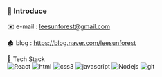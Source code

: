 ### 💬 Introduce
✉️ e-mail : leesunforest@gmail.com

🏠 blog : https://blog.naver.com/leesunforest

📘 Tech Stack <br>
<img alt="React" src="https://img.shields.io/badge/React-61DAFB?style=flat&logo=React&logoColor=white"/> 
<img alt="html" src="https://img.shields.io/badge/html5-E34F26?style=flat&logo=html5&logoColor=white"/> 
<img alt="css3" src="https://img.shields.io/badge/css3-1572B6?style=flat&logo=css3&logoColor=white"/> 
<img alt="javascript" src="https://img.shields.io/badge/javascript-F7DF1E?style=flat&logo=javascript&logoColor=white"/> 
<img alt="Nodejs" src="https://img.shields.io/badge/-Nodejs-43853d?style=flat-square&logo=Node.js&logoColor=white" />
<img alt="git" src="https://img.shields.io/badge/git-F05032?style=flat&logo=git&logoColor=white"/> 
